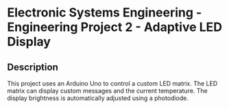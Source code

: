 # Electronic Systems Engineering - Engineering Project 2 - Adaptive LED Display
## Description
This project uses an Arduino Uno to control a custom LED matrix. The LED matrix can display custom messages and the current temperature. The display brightness is automatically adjusted using a photodiode.
